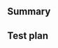 <!-- Thanks for submitting a pull request! Please provide enough information so that others can review your pull request. The two fields below are mandatory. -->

<!-- Please remember to update CHANGELOG.md at the root of the project if you have not done so. -->

## Summary

<!-- Explain the **motivation** for making this change. What existing problem does the pull request solve? -->

## Test plan

<!-- Demonstrate the code is solid. Example: The exact commands you ran and their output, screenshots / videos if the pull request changes UI. -->
